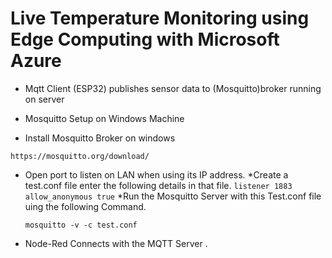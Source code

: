 # Live Temperature Monitoring using Edge Computing with Microsoft Azure 

* Mqtt Client (ESP32) publishes sensor data to (Mosquitto)broker running on server 

* Mosquitto Setup on Windows Machine

* Install Mosquitto Broker on windows
```
https://mosquitto.org/download/
```
* Open port to listen on LAN when using its IP address.
    *Create a test.conf file enter the following details in that file.
      ```
      listener 1883
      allow_anonymous true
      ```
    *Run the Mosquitto Server with this Test.conf file uing the following Command.
    ```
    mosquitto -v -c test.conf
    ```
* Node-Red Connects with the MQTT Server . 
